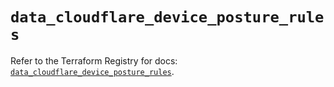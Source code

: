 # `data_cloudflare_device_posture_rules`

Refer to the Terraform Registry for docs: [`data_cloudflare_device_posture_rules`](https://registry.terraform.io/providers/cloudflare/cloudflare/4.52.0/docs/data-sources/device_posture_rules).
